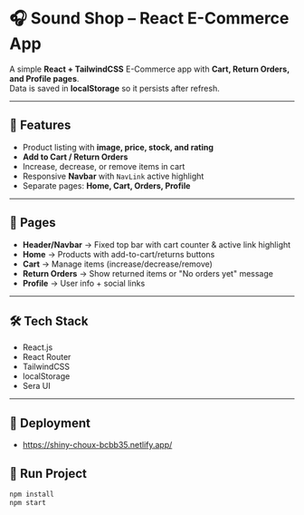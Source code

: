 # 🎧 Sound Shop – React E-Commerce App

A simple **React + TailwindCSS** E-Commerce app with **Cart, Return Orders, and Profile pages**.  
Data is saved in **localStorage** so it persists after refresh.

---

## 🚀 Features
- Product listing with **image, price, stock, and rating**  
- **Add to Cart / Return Orders**  
- Increase, decrease, or remove items in cart  
- Responsive **Navbar** with `NavLink` active highlight  
- Separate pages: **Home, Cart, Orders, Profile**  

---

## 📂 Pages
- **Header/Navbar** → Fixed top bar with cart counter & active link highlight  
- **Home** → Products with add-to-cart/returns buttons  
- **Cart** → Manage items (increase/decrease/remove)  
- **Return Orders** → Show returned items or "No orders yet" message  
- **Profile** → User info + social links  

---

## 🛠️ Tech Stack
- React.js  
- React Router  
- TailwindCSS  
- localStorage  
- Sera UI  

---
## 🚀 Deployment
- https://shiny-choux-bcbb35.netlify.app/

## 🚀 Run Project
```bash
npm install
npm start

